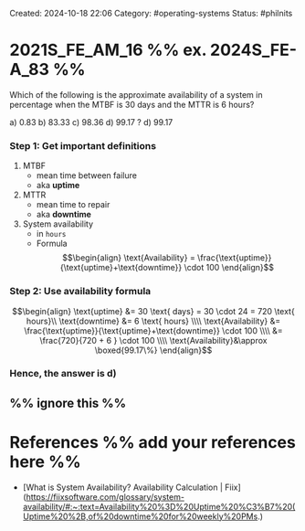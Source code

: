 Created: 2024-10-18 22:06
Category: #operating-systems 
Status: #philnits



# 2021S_FE_AM_16 %% ex. 2024S_FE-A_83 %%

Which of the following is the approximate availability of a system in percentage when the
MTBF is 30 days and the MTTR is 6 hours?

a) $0.83$ 
b) $83.33$ 
c) $98.36$
d) $99.17$
? 
d) $99.17$
### Step 1: Get important definitions 
1) MTBF 
	- mean time between failure
	- aka **uptime**
2) MTTR 
	- mean time to repair
	- aka **downtime**
3) System availability
	- in `hours` 
	- Formula$$\begin{align}
\text{Availability} = \frac{\text{uptime}}{\text{uptime}+\text{downtime}} \cdot 100
\end{align}$$
### Step 2: Use availability formula
$$\begin{align} 
\text{uptime} &= 30 \text{ days} = 30 \cdot 24 = 720 \text{ hours}\\
\text{downtime} &= 6 \text{ hours} \\\\
\text{Availability} &= \frac{\text{uptime}}{\text{uptime}+\text{downtime}} \cdot 100 \\\\
&= \frac{720}{720 + 6 } \cdot 100 \\\\
\text{Availability}&\approx \boxed{99.17\%}
\end{align}$$

### Hence, the answer is d)

%% ignore this %%
---









# References %% add your references here %%
- [What is System Availability? Availability Calculation | Fiix](https://fiixsoftware.com/glossary/system-availability/#:~:text=Availability%20%3D%20Uptime%20%C3%B7%20(Uptime%20%2B,of%20downtime%20for%20weekly%20PMs.)
